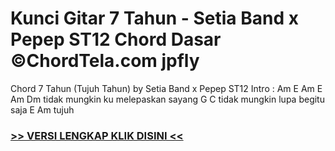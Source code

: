 
 # Kunci Gitar 7 Tahun - Setia Band x Pepep ST12 Chord Dasar ©ChordTela.com jpfly


Chord 7 Tahun (Tujuh Tahun) by Setia Band x Pepep ST12 Intro : Am E Am E Am Dm tidak mungkin ku melepaskan sayang G C tidak mungkin lupa begitu saja E Am tujuh

###  <a href="https://shortlighzx.web.app?sq=Kunci Gitar 7 Tahun - Setia Band x Pepep ST12 Chord Dasar ©ChordTela.com"> >> VERSI LENGKAP KLIK DISINI << </a>
